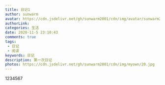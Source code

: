 ```yaml
---
title: 日记1
author: sunwarm
avatar: https://cdn.jsdelivr.net/gh/sunwarm2001/cdn/img/avatar/sunwarm2001.jpg
authorLink: 
categories: 生活
date: 2020-11-5 23:10:43
comments: true
tags:   
 - 日记
 - 阅读
keywords: 日记
description: 第一次日记
photos: https://cdn.jsdelivr.net/gh/sunwarm2001/cdn/img/myown/20.jpg
---
```


1234567
